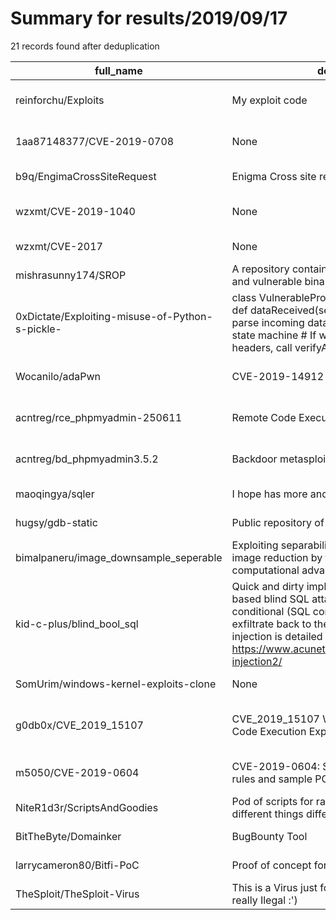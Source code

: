 
# Summary for results/2019/09/17
    
21 records found after deduplication

| full_name | description | html_url | matched_list | matched_count | pushed_at | size | stargazers_count | language | forks_count | vul_ids |
|-------------------------------------------------|------------------------------------------------------------------------------------------------------------------------------------------------------------------------------------------------------------------------------------------------------------------|--------------------------------------------------------------------|-----------------------------------------------|-----------------|---------------------------|--------|--------------------|------------|---------------|--------------------|
| reinforchu/Exploits | My exploit code | https://github.com/reinforchu/Exploits | ['exploit', 'vulnerability poc'] | 2 | 2019-09-17 22:51:41+00:00 | 7 | 2 | HTML | 0 | [] |
| 1aa87148377/CVE-2019-0708 | None | https://github.com/1aa87148377/CVE-2019-0708 | ['cve-2'] | 1 | 2019-09-17 05:17:31+00:00 | 36 | 0 | Ruby | 0 | ['CVE-2019-0708'] |
| b9q/EngimaCrossSiteRequest | Enigma Cross site request Forgery | https://github.com/b9q/EngimaCrossSiteRequest | ['exploit'] | 1 | 2019-09-17 20:14:16+00:00 | 2 | 0 | PHP | 0 | [] |
| wzxmt/CVE-2019-1040 | None | https://github.com/wzxmt/CVE-2019-1040 | ['cve-2'] | 1 | 2019-09-17 15:53:48+00:00 | 481 | 1 | Python | 0 | ['CVE-2019-1040'] |
| wzxmt/CVE-2017 | None | https://github.com/wzxmt/CVE-2017 | ['cve-2'] | 1 | 2019-09-17 15:52:16+00:00 | 8 | 0 | Python | 0 | [] |
| mishrasunny174/SROP | A repository containing sample srop exploits and vulnerable binaries. | https://github.com/mishrasunny174/SROP | ['exploit'] | 1 | 2019-09-17 14:45:49+00:00 | 497 | 12 | Python | 2 | [] |
| 0xDictate/Exploiting-misuse-of-Python-s-pickle- | class VulnerableProtocol(protocol.Protocol): def dataReceived(self, data): # Code to actually parse incoming data according to an # internal state machine # If we just finished receiving headers, call verifyAuth() to check authent | https://github.com/0xDictate/Exploiting-misuse-of-Python-s-pickle- | ['exploit'] | 1 | 2019-09-17 08:10:53+00:00 | 0 | 0 | | 0 | [] |
| Wocanilo/adaPwn | CVE-2019-14912 PoC | https://github.com/Wocanilo/adaPwn | ['cve poc'] | 1 | 2019-09-17 07:32:36+00:00 | 3 | 0 | Python | 0 | ['CVE-2019-14912'] |
| acntreg/rce_phpmyadmin-250611 | Remote Code Execution | https://github.com/acntreg/rce_phpmyadmin-250611 | ['rce', 'remote code execution'] | 2 | 2019-09-17 05:50:15+00:00 | 0 | 0 | Dockerfile | 0 | [] |
| acntreg/bd_phpmyadmin3.5.2 | Backdoor metasploit | https://github.com/acntreg/bd_phpmyadmin3.5.2 | ['metasploit module OR payload'] | 1 | 2019-09-17 05:36:18+00:00 | 0 | 0 | Dockerfile | 0 | [] |
| maoqingya/sqler | I hope has more and more 0day | https://github.com/maoqingya/sqler | ['0day'] | 1 | 2019-09-17 04:20:15+00:00 | 0 | 0 | nan | 0 | [] |
| hugsy/gdb-static | Public repository of static GDB and GDBServer | https://github.com/hugsy/gdb-static | ['exploit'] | 1 | 2019-09-17 23:03:24+00:00 | 29579 | 124 | | 32 | [] |
| bimalpaneru/image_downsample_seperable | Exploiting separability of 2D sinc function image reduction by factor of 0.4 for computational advantages | https://github.com/bimalpaneru/image_downsample_seperable | ['exploit'] | 1 | 2019-09-17 04:17:24+00:00 | 13 | 0 | C++ | 0 | [] |
| kid-c-plus/blind_bool_sql | Quick and dirty implementation of a boolean-based blind SQL attack with configurable conditional (SQL command to execute and exfiltrate back to the attacker). This type of injection is detailed here: https://www.acunetix.com/websitesecurity/sql-injection2/ | https://github.com/kid-c-plus/blind_bool_sql | ['command injection'] | 1 | 2019-09-17 17:14:10+00:00 | 3 | 0 | Python | 0 | [] |
| SomUrim/windows-kernel-exploits-clone | None | https://github.com/SomUrim/windows-kernel-exploits-clone | ['exploit'] | 1 | 2019-09-17 02:40:22+00:00 | 154083 | 0 | C | 0 | [] |
| g0db0x/CVE_2019_15107 | CVE_2019_15107 Webmin 1.920 Remote Code Execution Exploit | https://github.com/g0db0x/CVE_2019_15107 | ['cve-2', 'exploit', 'remote code execution'] | 3 | 2019-09-17 17:06:49+00:00 | 20 | 1 | C | 2 | ['CVE-2019-15107'] |
| m5050/CVE-2019-0604 | CVE-2019-0604: SharePoint RCE detection rules and sample PCAP | https://github.com/m5050/CVE-2019-0604 | ['cve-2', 'rce'] | 2 | 2019-09-17 19:40:29+00:00 | 44 | 2 | | 0 | ['CVE-2019-0604'] |
| NiteR1d3r/ScriptsAndGoodies | Pod of scripts for random stuff exploiting different things different technology. | https://github.com/NiteR1d3r/ScriptsAndGoodies | ['exploit'] | 1 | 2019-09-17 22:17:03+00:00 | 5 | 0 | Shell | 0 | [] |
| BitTheByte/Domainker | BugBounty Tool | https://github.com/BitTheByte/Domainker | ['rce'] | 1 | 2019-09-17 15:13:48+00:00 | 352 | 37 | Python | 20 | [] |
| larrycameron80/Bitfi-PoC | Proof of concept for Bitfi website attacks | https://github.com/larrycameron80/Bitfi-PoC | ['attack poc'] | 1 | 2019-09-17 06:40:19+00:00 | 3 | 0 | nan | 0 | [] |
| TheSploit/TheSploit-Virus | This is a Virus just for Prank ur Friend and not really Ilegal :') | https://github.com/TheSploit/TheSploit-Virus | ['sploit'] | 1 | 2019-09-17 20:16:32+00:00 | 5006 | 1 | nan | 0 | [] |
